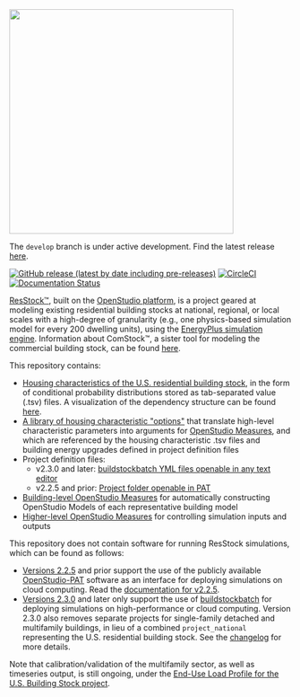 <img src="https://user-images.githubusercontent.com/1276021/85608250-1ff46b80-b612-11ea-903e-4ced367e5940.jpg" width="400">

The `develop` branch is under active development. Find the latest release [here](https://github.com/NREL/resstock/releases).

[![GitHub release (latest by date including pre-releases)](https://img.shields.io/github/v/release/NREL/resstock?include_prereleases)](https://github.com/NREL/resstock/releases)
[![CircleCI](https://circleci.com/gh/NREL/resstock.svg?style=shield)](https://circleci.com/gh/NREL/resstock)
[![Documentation Status](https://readthedocs.org/projects/resstock/badge/?version=latest)](https://resstock.readthedocs.io/en/latest/?badge=latest)

[ResStock™](https://www.nrel.gov/buildings/resstock.html), built on the [OpenStudio platform](http://openstudio.net), is a project geared at modeling existing residential building stocks at national, regional, or local scales with a high-degree of granularity (e.g., one physics-based simulation model for every 200 dwelling units), using the [EnergyPlus simulation engine](http://energyplus.net). Information about ComStock™, a sister tool for modeling the commercial building stock, can be found [here](https://www.nrel.gov/buildings/comstock.html). 

This repository contains:

- [Housing characteristics of the U.S. residential building stock](https://github.com/NREL/resstock/tree/master/project_national/housing_characteristics), in the form of conditional probability distributions stored as tab-separated value (.tsv) files. A visualization of the dependency structure can be found [here](https://htmlpreview.github.io/?https://github.com/NREL/resstock/blob/master/project_national/util/dependency_wheel/dep_wheel.html).
- [A library of housing characteristic "options"](https://github.com/NREL/resstock/blob/master/resources/options_lookup.tsv) that translate high-level characteristic parameters into arguments for [OpenStudio Measures](https://github.com/NREL/resstock/tree/master/resources/measures), and which are referenced by the housing characteristic .tsv files and building energy upgrades defined in project definition files
- Project definition files:
  - v2.3.0 and later: [buildstockbatch YML files openable in any text editor](https://github.com/NREL/resstock/blob/master/project_national/national.yml)
  - v2.2.5 and prior: [Project folder openable in PAT](https://github.com/NREL/resstock/tree/v2.2.5/project_singlefamilydetached)
- [Building-level OpenStudio Measures](https://github.com/NREL/resstock/tree/master/resources/measures) for automatically constructing OpenStudio Models of each representative building model
- [Higher-level OpenStudio Measures](https://github.com/NREL/resstock/tree/master/measures) for controlling simulation inputs and outputs

This repository does not contain software for running ResStock simulations, which can be found as follows:

 - [Versions 2.2.5](https://github.com/NREL/resstock/releases/tag/v2.2.5) and prior support the use of the publicly available [OpenStudio-PAT](https://github.com/NREL/OpenStudio-PAT) software as an interface for deploying simulations on cloud computing. Read the [documentation for v2.2.5](https://resstock.readthedocs.io/en/v2.2.5/).
 - [Versions 2.3.0](https://github.com/NREL/resstock/releases/tag/untagged-af060c990f21d5ca539f) and later only support the use of [buildstockbatch](https://github.com/NREL/buildstockbatch) for deploying simulations on high-performance or cloud computing. Version 2.3.0 also removes separate projects for single-family detached and multifamily buildings, in lieu of a combined `project_national` representing the U.S. residential building stock. See the [changelog](https://github.com/NREL/resstock/blob/master/CHANGELOG.md) for more details. 

Note that calibration/validation of the multifamily sector, as well as timeseries output, is still ongoing, under the [End-Use Load Profile for the U.S. Building Stock project](https://www.nrel.gov/buildings/end-use-load-profiles.html).

